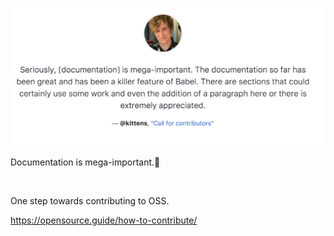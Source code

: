 <!-- background: js -->

![](../../images/document.png)

Documentation is mega-important.💃

<br>

One step towards contributing to OSS.

<a href="https://opensource.guide/how-to-contribute/" class="ref-link">
  https://opensource.guide/how-to-contribute/
</a>
